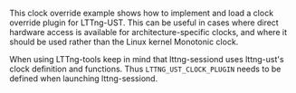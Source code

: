 <!--
SPDX-FileCopyrightText: 2014 Mathieu Desnoyers <mathieu.desnoyers@efficios.com>

SPDX-License-Identifier: CC-BY-4.0
-->

This clock override example shows how to implement and load a clock
override plugin for LTTng-UST. This can be useful in cases where direct
hardware access is available for architecture-specific clocks, and where
it should be used rather than the Linux kernel Monotonic clock.

When using LTTng-tools keep in mind that lttng-sessiond uses lttng-ust's clock
definition and functions. Thus `LTTNG_UST_CLOCK_PLUGIN` needs to be defined
when launching lttng-sessiond.
